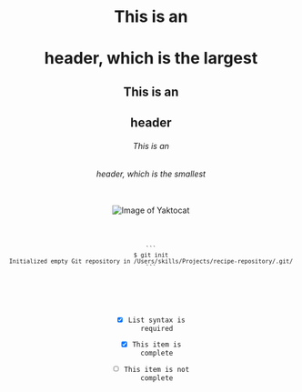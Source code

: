 <Header Section>
  
  # This is an <h1> header, which is the largest
  ## This is an <h2> header
  ###### This is an <h6> header, which is the smallest

  
<Image Section>
  
   ![Image of Yaktocat](https://octodex.github.com/images/yaktocat.png)
    
<Code Section>
    
    ```
    $ git init
    Initialized empty Git repository in /Users/skills/Projects/recipe-repository/.git/
    ```
 
 <Task list Section>
   
   - [x] List syntax is required
   - [x] This item is complete
   - [ ] This item is not complete
